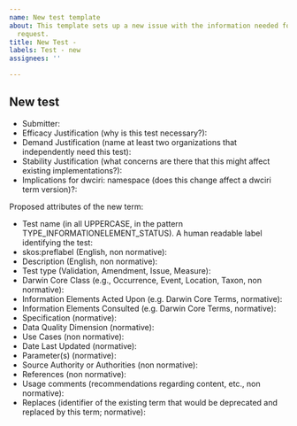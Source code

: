 ```yaml
---
name: New test template
about: This template sets up a new issue with the information needed for a new test
  request.
title: New Test -
labels: Test - new
assignees: ''

---
```


## New test

* Submitter: 
* Efficacy Justification (why is this test necessary?): 
* Demand Justification (name at least two organizations that independently need this test): 
* Stability Justification (what concerns are there that this might affect existing implementations?): 
* Implications for dwciri: namespace (does this change affect a dwciri term version)?: 

Proposed attributes of the new term:

* Test name (in all UPPERCASE, in the pattern TYPE_INFORMATIONELEMENT_STATUS). A human readable label identifying the test:
* skos:preflabel (English, non normative): 
* Description (English, non normative):
* Test type (Validation, Amendment, Issue, Measure):
* Darwin Core Class (e.g., Occurrence, Event, Location, Taxon, non normative): 
* Information Elements Acted Upon (e.g. Darwin Core Terms, normative):
* Information Elements Consulted (e.g. Darwin Core Terms, normative):
* Specification (normative):
* Data Quality Dimension (normative):
* Use Cases (non normative):
* Date Last Updated (normative): 
* Parameter(s) (normative):
* Source Authority or Authorities (non normative): 
* References (non normative):
* Usage comments (recommendations regarding content, etc., non normative): 
* Replaces (identifier of the existing term that would be deprecated and replaced by this term; normative):
